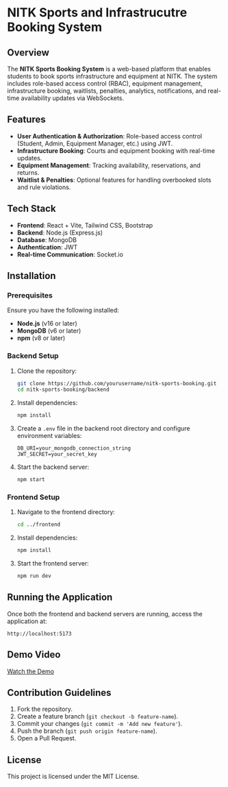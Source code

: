# NITK Sports and Infrastrucutre Booking System

## Overview
The **NITK Sports Booking System** is a web-based platform that enables students to book sports infrastructure and equipment at NITK. The system includes role-based access control (RBAC), equipment management, infrastructure booking, waitlists, penalties, analytics, notifications, and real-time availability updates via WebSockets.

## Features
- **User Authentication & Authorization**: Role-based access control (Student, Admin, Equipment Manager, etc.) using JWT.
- **Infrastructure Booking**: Courts and equipment booking with real-time updates.
- **Equipment Management**: Tracking availability, reservations, and returns.
- **Waitlist & Penalties**: Optional features for handling overbooked slots and rule violations.

## Tech Stack
- **Frontend**: React + Vite, Tailwind CSS, Bootstrap
- **Backend**: Node.js (Express.js)
- **Database**: MongoDB
- **Authentication**: JWT
- **Real-time Communication**: Socket.io

## Installation

### Prerequisites
Ensure you have the following installed:
- **Node.js** (v16 or later)
- **MongoDB** (v6 or later)
- **npm** (v8 or later)

### Backend Setup
1. Clone the repository:
   ```bash
   git clone https://github.com/yourusername/nitk-sports-booking.git
   cd nitk-sports-booking/backend
   ```

2. Install dependencies:
   ```bash
   npm install
   ```

3. Create a `.env` file in the backend root directory and configure environment variables:
   ```env
   DB_URI=your_mongodb_connection_string
   JWT_SECRET=your_secret_key
   ```

4. Start the backend server:
   ```bash
   npm start
   ```

### Frontend Setup
1. Navigate to the frontend directory:
   ```bash
   cd ../frontend
   ```

2. Install dependencies:
   ```bash
   npm install
   ```

3. Start the frontend server:
   ```bash
   npm run dev
   ```

## Running the Application
Once both the frontend and backend servers are running, access the application at:
```
http://localhost:5173
```
## Demo Video
[Watch the Demo](Demo.mkv)

## Contribution Guidelines
1. Fork the repository.
2. Create a feature branch (`git checkout -b feature-name`).
3. Commit your changes (`git commit -m 'Add new feature'`).
4. Push the branch (`git push origin feature-name`).
5. Open a Pull Request.

## License
This project is licensed under the MIT License.
